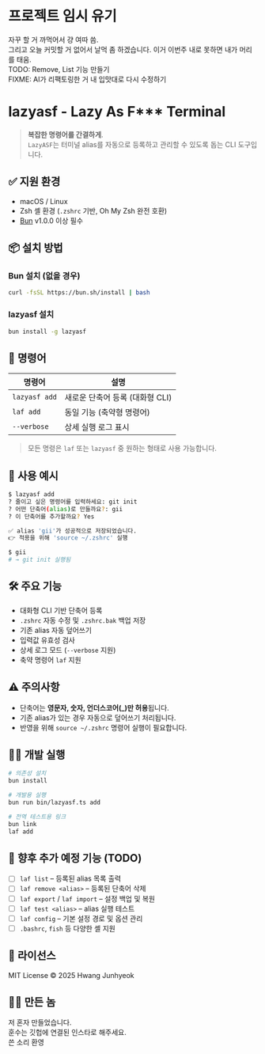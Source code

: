 # 프로젝트 임시 유기

자꾸 할 거 까먹어서 걍 여따 씀.  
그리고 오늘 커밋할 거 없어서 날먹 좀 하겠습니다. 이거 이번주 내로 못하면 내가 머리를 태움.  
TODO: Remove, List 기능 만들기  
FIXME: AI가 리팩토링한 거 내 입맛대로 다시 수정하기

# lazyasf - Lazy As F\*\*\* Terminal

> **복잡한 명령어를 간결하게**.  
> `LazyASF`는 터미널 alias를 자동으로 등록하고 관리할 수 있도록 돕는 CLI 도구입니다.

## ✅ 지원 환경

- macOS / Linux
- Zsh 셸 환경 (`.zshrc` 기반, Oh My Zsh 완전 호환)
- [Bun](https://bun.sh) v1.0.0 이상 필수

## 📦 설치 방법

### Bun 설치 (없을 경우)

```bash
curl -fsSL https://bun.sh/install | bash
```

### lazyasf 설치

```bash
bun install -g lazyasf
```

## 🚀 명령어

| 명령어        | 설명                            |
| ------------- | ------------------------------- |
| `lazyasf add` | 새로운 단축어 등록 (대화형 CLI) |
| `laf add`     | 동일 기능 (축약형 명령어)       |
| `--verbose`   | 상세 실행 로그 표시             |

> 모든 명령은 `laf` 또는 `lazyasf` 중 원하는 형태로 사용 가능합니다.

## 🧪 사용 예시

```bash
$ lazyasf add
? 줄이고 싶은 명령어를 입력하세요: git init
? 어떤 단축어(alias)로 만들까요?: gii
? 이 단축어를 추가할까요? Yes

✅ alias 'gii'가 성공적으로 저장되었습니다.
👉 적용을 위해 'source ~/.zshrc' 실행
```

```bash
$ gii
# → git init 실행됨
```

## 🛠 주요 기능

- 대화형 CLI 기반 단축어 등록
- `.zshrc` 자동 수정 및 `.zshrc.bak` 백업 저장
- 기존 alias 자동 덮어쓰기
- 입력값 유효성 검사
- 상세 로그 모드 (`--verbose` 지원)
- 축약 명령어 `laf` 지원

## ⚠️ 주의사항

- 단축어는 **영문자, 숫자, 언더스코어(\_)만 허용**됩니다.
- 기존 alias가 있는 경우 자동으로 덮어쓰기 처리됩니다.
- 반영을 위해 `source ~/.zshrc` 명령어 실행이 필요합니다.

## 🧑‍💻 개발 실행

```bash
# 의존성 설치
bun install

# 개발용 실행
bun run bin/lazyasf.ts add

# 전역 테스트용 링크
bun link
laf add
```

## 🧱 향후 추가 예정 기능 (TODO)

- [ ] `laf list` – 등록된 alias 목록 출력
- [ ] `laf remove <alias>` – 등록된 단축어 삭제
- [ ] `laf export` / `laf import` – 설정 백업 및 복원
- [ ] `laf test <alias>` – alias 실행 테스트
- [ ] `laf config` – 기본 설정 경로 및 옵션 관리
- [ ] `.bashrc`, `fish` 등 다양한 셸 지원

## 🪪 라이선스

MIT License © 2025 Hwang Junhyeok

## 👨‍🔧 만든 놈

저 혼자 만들었습니다.  
훈수는 깃헙에 연결된 인스타로 해주세요.  
쓴 소리 환영
